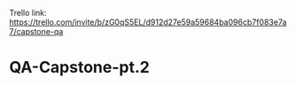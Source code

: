 Trello link: https://trello.com/invite/b/zG0qS5EL/d912d27e59a59684ba096cb7f083e7a7/capstone-qa

# QA-Capstone-pt.2
